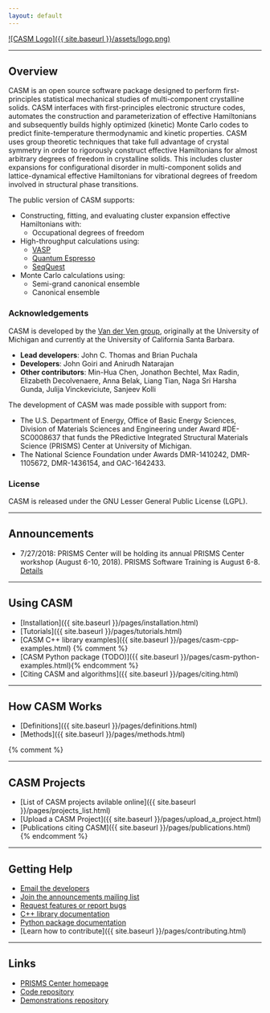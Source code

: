 ```yaml
---
layout: default
---
```

[![CASM Logo]({{ site.baseurl }}/assets/logo.png)](https://prisms-center.github.io/CASMcode_docs/)

***
## Overview
 CASM is an open source software package designed to perform first-principles statistical mechanical studies of multi-component crystalline solids. CASM interfaces with first-principles electronic structure codes, automates the construction and parameterization of effective Hamiltonians and subsequently builds highly optimized (kinetic) Monte Carlo codes to predict finite-temperature thermodynamic and kinetic properties. CASM uses group theoretic techniques that take full advantage of crystal symmetry in order to rigorously construct effective Hamiltonians for almost arbitrary degrees of freedom in crystalline solids. This includes cluster expansions for configurational disorder in multi-component solids and lattice-dynamical effective Hamiltonians for vibrational degrees of freedom involved in structural phase transitions.

The public version of CASM supports:

- Constructing, fitting, and evaluating cluster expansion effective Hamiltonians with:
  - Occupational degrees of freedom
- High-throughput calculations using:
  - [VASP](https://www.vasp.at)  
  - [Quantum Espresso](https://www.quantum-espresso.org/)
  - [SeqQuest](https://dft.sandia.gov/Quest/SeqQ_Home.html)
- Monte Carlo calculations using:
  - Semi-grand canonical ensemble
  - Canonical ensemble

### Acknowledgements

CASM is developed by the [Van der Ven group](https://labs.materials.ucsb.edu/vanderven/anton/), originally at the University of Michigan and currently at the University of California Santa Barbara.

- **Lead developers**:  John C. Thomas and Brian Puchala
- **Developers**:  John Goiri and Anirudh Natarajan
- **Other contributors**: Min-Hua Chen, Jonathon Bechtel, Max Radin, Elizabeth Decolvenaere, Anna Belak, Liang Tian, Naga Sri Harsha Gunda, Julija Vinckeviciute, Sanjeev Kolli

The development of CASM was made possible with support from:
- The U.S. Department of Energy, Office of Basic Energy Sciences, Division of Materials Sciences and Engineering under Award #DE-SC0008637 that funds the PRedictive Integrated Structural Materials Science (PRISMS) Center at University of Michigan.
- The National Science Foundation under Awards DMR-1410242, DMR-1105672, DMR-1436154, and OAC-1642433.

### License

CASM is released under the GNU Lesser General Public License (LGPL).

***
## Announcements
- 7/27/2018: PRISMS Center will be holding its annual PRISMS Center workshop (August 6-10, 2018). PRISMS Software Training is August 6-8. [Details](http://prisms-center.org/#/community)

***
## Using CASM
- [Installation]({{ site.baseurl }}/pages/installation.html)
- [Tutorials]({{ site.baseurl }}/pages/tutorials.html)
- [CASM C++ library examples]({{ site.baseurl }}/pages/casm-cpp-examples.html) {% comment %}
- [CASM Python package (TODO)]({{ site.baseurl }}/pages/casm-python-examples.html){% endcomment %}
- [Citing CASM and algorithms]({{ site.baseurl }}/pages/citing.html)

***
## How CASM Works
- [Definitions]({{ site.baseurl }}/pages/definitions.html)
- [Methods]({{ site.baseurl }}/pages/methods.html)

{% comment %}
***
## CASM Projects
- [List of CASM projects avilable online]({{ site.baseurl }}/pages/projects_list.html)
- [Upload a CASM Project]({{ site.baseurl }}/pages/upload_a_project.html)
- [Publications citing CASM]({{ site.baseurl }}/pages/publications.html)
{% endcomment %}

***
## Getting Help
- [Email the developers](mailto:casm-developers@lists.engr.ucsb.edu)
- [Join the announcements mailing list](https://lists.engr.ucsb.edu/mailman/listinfo/casm-users)
- [Request features or report bugs](https://github.com/prisms-center/CASMcode/issues)
- [C++ library documentation](https://prisms-center.github.io/CASMcode_cppdocs/latest/modules.html)
- [Python package documentation](https://prisms-center.github.io/CASMcode_pydocs/latest/)
- [Learn how to contribute]({{ site.baseurl }}/pages/contributing.html)

***
## Links
- [PRISMS Center homepage](http://www.prisms-center.org/#/home)
- [Code repository](https://github.com/prisms-center/CASMcode)
- [Demonstrations repository](https://github.com/prisms-center/CASMcode_demo)
